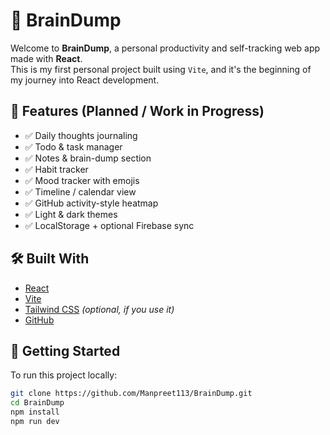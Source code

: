 # 🧠 BrainDump

Welcome to **BrainDump**, a personal productivity and self-tracking web app made with **React**.  
This is my first personal project built using `Vite`, and it's the beginning of my journey into React development.

## 📌 Features (Planned / Work in Progress)

- ✅ Daily thoughts journaling
- ✅ Todo & task manager
- ✅ Notes & brain-dump section
- ✅ Habit tracker
- ✅ Mood tracker with emojis
- ✅ Timeline / calendar view
- ✅ GitHub activity-style heatmap
- ✅ Light & dark themes
- ✅ LocalStorage + optional Firebase sync

## 🛠️ Built With

- [React](https://reactjs.org/)
- [Vite](https://vitejs.dev/)
- [Tailwind CSS](https://tailwindcss.com/) *(optional, if you use it)*
- [GitHub](https://github.com/Manpreet113/BrainDump)

## 🚀 Getting Started

To run this project locally:

```bash
git clone https://github.com/Manpreet113/BrainDump.git
cd BrainDump
npm install
npm run dev
